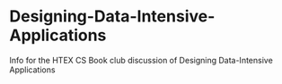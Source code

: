 # Designing-Data-Intensive-Applications
Info for the HTEX CS Book club discussion of Designing Data-Intensive Applications
